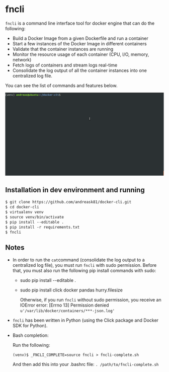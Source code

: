 # fncli

`fncli` is a command line interface tool for docker engine that can do the following:
 * Build a Docker Image from a given Dockerfile and run a container
 * Start a few instances of the Docker Image in different containers
 * Validate that the container instances are running
 * Monitor the resource usage of each container (CPU, I/O, memory, network)
 * Fetch logs of containers and stream logs real-time
 * Consolidate the log output of all the container instances into one centralized log file.

 You can see the list of commands and features below.

 ![usage](/data/out.gif)

## Installation in dev environment and running ##

```
$ git clone https://github.com/andreask81/docker-cli.git
$ cd docker-cli
$ virtualenv venv
$ source venv/bin/activate
$ pip install --editable .
$ pip install -r requirements.txt
$ fncli
```

## Notes ##
* In order to run the `cat`command (consolidate the log output to a centralized log file),
you must run `fncli` with sudo permission.
  Before that, you must also run the following pip install commands with sudo:
  * sudo pip install --editable .
  * sudo pip install click docker pandas hurry.filesize

    Otherwise, if you run `fncli` without sudo permission, you receive an IOError error: [Errno 13] Permission denied `u'/var/lib/docker/containers/***-json.log'`

* `fncli` has been written in Python (using the Click package and Docker SDK for Python).

* Bash completion:

  Run the following:
  ```
  (venv)$ _FNCLI_COMPLETE=source fncli > fncli-complete.sh
  ```
  And then add this into your .bashrc file: ```. /path/to/fncli-complete.sh```
